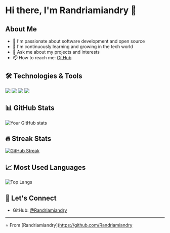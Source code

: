 # Hi there, I'm Randriamiandry 👋

## About Me
- 🔭 I'm passionate about software development and open source
- 🌱 I'm continuously learning and growing in the tech world
- 💬 Ask me about my projects and interests
- 📫 How to reach me: [GitHub](https://github.com/Randriamiandry)

## 🛠️ Technologies & Tools
![](https://img.shields.io/badge/Code-Python-informational?style=flat&logo=python&logoColor=white&color=2bbc8a)
![](https://img.shields.io/badge/Code-JavaScript-informational?style=flat&logo=javascript&logoColor=white&color=2bbc8a)
![](https://img.shields.io/badge/Tools-Git-informational?style=flat&logo=git&logoColor=white&color=2bbc8a)
![](https://img.shields.io/badge/Tools-GitHub-informational?style=flat&logo=github&logoColor=white&color=2bbc8a)

## 📊 GitHub Stats
![Your GitHub stats](https://github-readme-stats.vercel.app/api?username=Randriamiandry&show_icons=true&theme=radical)

## 🔥 Streak Stats
[![GitHub Streak](https://github-readme-streak-stats.herokuapp.com/?user=Randriamiandry&theme=dark)](https://git.io/streak-stats)

## 📈 Most Used Languages
![Top Langs](https://github-readme-stats.vercel.app/api/top-langs/?username=Randriamiandry&layout=compact&theme=radical)

## 🤝 Let's Connect
- GitHub: [@Randriamiandry](https://github.com/Randriamiandry)

---
⭐️ From [Randriamiandry](https://github.com/Randriamiandry